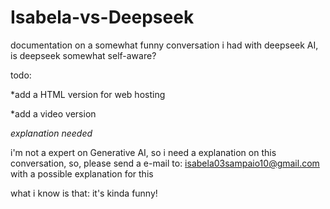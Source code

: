 # Isabela-vs-Deepseek
documentation on a somewhat funny conversation i had with deepseek AI, is deepseek somewhat self-aware?

todo:

*add a HTML version for web hosting

*add a video version

*explanation needed*

i'm not a expert on Generative AI, so i need a explanation on this conversation,
so, please send a e-mail to: isabela03sampaio10@gmail.com with
a possible explanation for this

what i know is that: it's kinda funny!

